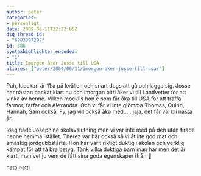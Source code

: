 ```yaml
---
author: peter
categories:
- personligt
date: 2009-06-11T22:22:05Z
dsq_thread_id:
- "6283397282"
id: 386
syntaxhighlighter_encoded:
- "1"
title: Imorgon åker Josse till USA
aliases: ["peter/2009/06/11/imorgon-aker-josse-till-usa/"]
---
```


Puh, klockan är 11:a på kvällen och snart dags att gå och lägga sig. Josse har nästan packat klart nu och imorgon bitti åker vi till Landvetter för att vinka av henne. Vilken mocklis hon e som får åka till USA för att träffa farmor, farfar och Alexandra. Och vi får vi inte glömma Thomas, Quinn, Hannah, Sam också. Fy, jag vill också åka med….. jaja, det får väl bli nästa år.

Idag hade Josephine skolavslutning men vi var inte med på den utan firade henne hemma istället. Therez var här också så vi åt lite god mat och smaskig jordgubbstårta. Hon har varit riktigt duktig i skolan och verklig kämpat för att få bra betyg. Tänk vilka duktiga barn man har men det är klart, man vet ju vem de fått sina goda egenskaper ifrån 🙂 

natti natti
